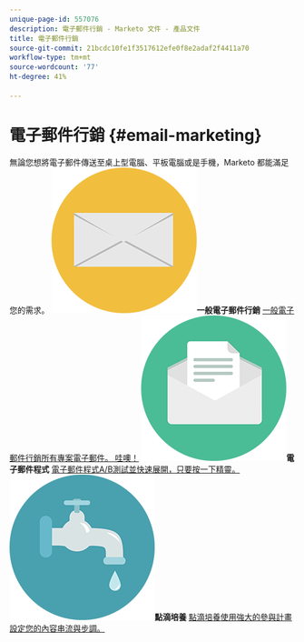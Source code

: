 ```yaml
---
unique-page-id: 557076
description: 電子郵件行銷 - Marketo 文件 - 產品文件
title: 電子郵件行銷
source-git-commit: 21bcdc10fe1f3517612efe0f8e2adaf2f4411a70
workflow-type: tm+mt
source-wordcount: '77'
ht-degree: 41%

---
```



# 電子郵件行銷 {#email-marketing}

無論您想將電子郵件傳送至桌上型電腦、平板電腦或是手機，Marketo 都能滿足您的需求。
**![一般電子郵件行銷](assets/office-27.png)一般電子郵件行銷** [一般電子郵件行銷所有專案電子郵件。 哇噢！](https://docs.marketo.com/display/DOCS/General)     **![電子郵件程式](assets/chat-messages-10.png)電子郵件程式** [電子郵件程式A/B測試並快速展開，只要按一下精靈。](https://docs.marketo.com/display/DOCS/Email+Programs)     **![點滴培養](assets/ecology-14.png)點滴培養** [點滴培養使用強大的參與計畫設定您的內容串流與步調。](https://docs.marketo.com/display/DOCS/Drip+Nurturing)
